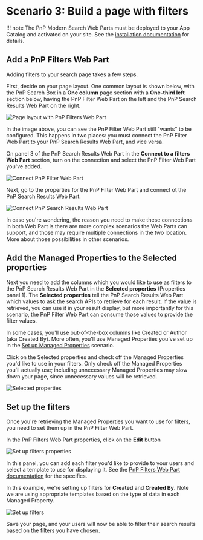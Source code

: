 
# Scenario 3: Build a page with filters

!!! note
    The PnP Modern Search Web Parts must be deployed to your App Catalog and activated on your site. See the [installation documentation](../installation.md) for details.

## Add a PnP Filters Web Part

Adding filters to your search page takes a few steps.

First, decide on your page layout. One common layout is shown below, with the PnP Search Box in a **One column** page section with a **One-third left** section below, having the PnP Filter Web Part on the left and the PnP Search Results Web Part on the right.

![Page layout with PnP Filters Web Part](assets/page-with-filters/page-layout-with-filters.png)

In the image above, you can see the PnP Filter Web Part still "wants" to be configured. This happens in two places: you must connect the PnP Filter Web Part to your PnP Search Results Web Part, and vice versa.

On panel 3 of the PnP Search Results Web Part in the **Connect to a filters Web Part** section, turn on the connection and select the PnP Filter Web Part you've added.

![Connect PnP Filter Web Part](assets/page-with-filters/connect-filter-web-part.png)

Next, go to the properties for the PnP Filter Web Part and connect ot the PnP Search Results Web Part.

![Connect PnP Search Results Web Part](assets/page-with-filters/connect-search-results-web-part.png)

In case you're wondering, the reason you need to make these connections in both Web Part is there are more complex scenarios the Web Parts can support, and those may require multiple connections in the two location. More about those possibilities in other scenarios.

## Add the Managed Properties to the Selected properties

Next you need to add the columns which you would like to use as filters to the PnP Search Results Web Part in the **Selected properties** (Properties panel 1). The **Selected properties** tell the PnP Search Results Web Part which values to ask the search APIs to retrieve for each result. If the value is retrieved, you can use it in your result display, but more importantly for this scenario, the PnP Filter Web Part can consume those values to provide the filter values.

In some cases, you'll use out-of-the-box columns like Created or Author (aka Created By). More often, you'll use Managed Properties you've set up in the [Set up Managed Properties](set-up-managed-properties.md) scenario.

Click on the Selected properties and check off the Managed Properties you'd like to use in your filters. Only check off the Managed Properties you'll actually use; including unnecessary Managed Properties may slow down your page, since unnecessary values will be retrieved.

![Selected properties](assets/page-with-filters/selected-properties.png)

## Set up the filters

Once you're retrieving the Managed Properties you want to use for filters, you need to set them up in the PnP Filter Web Part.

In the PnP Filters Web Part properties, click on the **Edit** button

![Set up filters properties](assets/page-with-filters/set-up-filters-properties.png)

In this panel, you can add each filter you'd like to provide to your users and select a template to use for displaying it. See the [PnP Filters Web Part documentation](../usage/search-filters/index.md) for the specifics.

In this example, we're setting up filters for **Created** and **Created By**. Note we are using appropriate templates based on the type of data in each Managed Property.

![Set up filters](assets/page-with-filters/set-up-filters.png)

Save your page, and your users will now be able to filter their search results based on the filters you have chosen.
